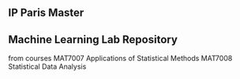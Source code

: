 ## IP Paris Master
## Machine Learning Lab Repository

from courses
MAT7007 Applications of Statistical Methods
MAT7008 Statistical Data Analysis
